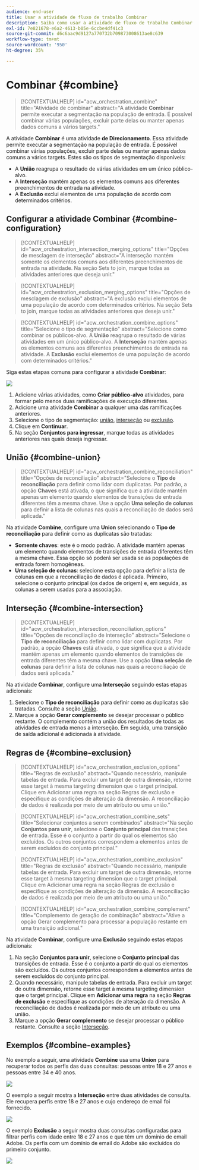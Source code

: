 ```yaml
---
audience: end-user
title: Usar a atividade de fluxo de trabalho Combinar
description: Saiba como usar a atividade de fluxo de trabalho Combinar
exl-id: 7e821678-e6a2-4613-b05e-6ccbe4df41c3
source-git-commit: d6c6aac9d9127a770732b709873008613ae8c639
workflow-type: tm+mt
source-wordcount: '950'
ht-degree: 35%

---
```


# Combinar {#combine}

>[!CONTEXTUALHELP]
>id="acw_orchestration_combine"
>title="Atividade de combinar"
>abstract="A atividade **Combinar** permite executar a segmentação na população de entrada. É possível combinar várias populações, excluir parte delas ou manter apenas dados comuns a vários targets."

A atividade **Combinar** é uma atividade **de Direcionamento**. Essa atividade permite executar a segmentação na população de entrada. É possível combinar várias populações, excluir parte delas ou manter apenas dados comuns a vários targets. Estes são os tipos de segmentação disponíveis:

<!--
The **Combine** activity can be placed after any other activity, but not at the beginning of the workflow. Any activity can be placed after the **Combine**.
-->

* A **União** reagrupa o resultado de várias atividades em um único público-alvo.
* A **Interseção** mantém apenas os elementos comuns aos diferentes preenchimentos de entrada na atividade.
* A **Exclusão** exclui elementos de uma população de acordo com determinados critérios.

## Configurar a atividade Combinar {#combine-configuration}

>[!CONTEXTUALHELP]
>id="acw_orchestration_intersection_merging_options"
>title="Opções de mesclagem de interseção"
>abstract="A interseção mantém somente os elementos comuns aos diferentes preenchimentos de entrada na atividade. Na seção Sets to join, marque todas as atividades anteriores que deseja unir."

>[!CONTEXTUALHELP]
>id="acw_orchestration_exclusion_merging_options"
>title="Opções de mesclagem de exclusão"
>abstract="A exclusão exclui elementos de uma população de acordo com determinados critérios. Na seção Sets to join, marque todas as atividades anteriores que deseja unir."

>[!CONTEXTUALHELP]
>id="acw_orchestration_combine_options"
>title="Selecione o tipo de segmentação"
>abstract="Selecione como combinar os públicos-alvo. A **União** reagrupa o resultado de várias atividades em um único público-alvo. A **Interseção** mantém apenas os elementos comuns aos diferentes preenchimentos de entrada na atividade. A **Exclusão** exclui elementos de uma população de acordo com determinados critérios."

Siga estas etapas comuns para configurar a atividade **Combinar**:

![](../assets/workflow-combine.png)

1. Adicione várias atividades, como **Criar público-alvo** atividades, para formar pelo menos duas ramificações de execução diferentes.
1. Adicione uma atividade **Combinar** a qualquer uma das ramificações anteriores.
1. Selecione o tipo de segmentação: [união](#union), [interseção](#intersection) ou [exclusão](#exclusion).
1. Clique em **Continuar**.
1. Na seção **Conjuntos para ingressar**, marque todas as atividades anteriores nas quais deseja ingressar.

## União {#combine-union}

>[!CONTEXTUALHELP]
>id="acw_orchestration_combine_reconciliation"
>title="Opções de reconciliação"
>abstract="Selecione o **Tipo de reconciliação** para definir como lidar com duplicatas. Por padrão, a opção **Chaves** está ativada, o que significa que a atividade mantém apenas um elemento quando elementos de transições de entrada diferentes têm a mesma chave. Use a opção **Uma seleção de colunas** para definir a lista de colunas nas quais a reconciliação de dados será aplicada."

Na atividade **Combine**, configure uma **Union** selecionando o **Tipo de reconciliação** para definir como as duplicatas são tratadas:

* **Somente chaves**: este é o modo padrão. A atividade mantém apenas um elemento quando elementos de transições de entrada diferentes têm a mesma chave. Essa opção só poderá ser usada se as populações de entrada forem homogêneas.
* **Uma seleção de colunas**: selecione esta opção para definir a lista de colunas em que a reconciliação de dados é aplicada. Primeiro, selecione o conjunto principal (os dados de origem) e, em seguida, as colunas a serem usadas para a associação.

## Interseção {#combine-intersection}

>[!CONTEXTUALHELP]
>id="acw_orchestration_intersection_reconciliation_options"
>title="Opções de reconciliação de interseção"
>abstract="Selecione o **Tipo de reconciliação** para definir como lidar com duplicatas. Por padrão, a opção **Chaves** está ativada, o que significa que a atividade mantém apenas um elemento quando elementos de transições de entrada diferentes têm a mesma chave. Use a opção **Uma seleção de colunas** para definir a lista de colunas nas quais a reconciliação de dados será aplicada."

Na atividade **Combinar**, configure uma **Interseção** seguindo estas etapas adicionais:

1. Selecione o **Tipo de reconciliação** para definir como as duplicatas são tratadas. Consulte a seção [União](#union).
1. Marque a opção **Gerar complemento** se desejar processar o público restante. O complemento contém a união dos resultados de todas as atividades de entrada menos a interseção. Em seguida, uma transição de saída adicional é adicionada à atividade.

## Regras de  {#combine-exclusion}

>[!CONTEXTUALHELP]
>id="acw_orchestration_exclusion_options"
>title="Regras de exclusão"
>abstract="Quando necessário, manipule tabelas de entrada. Para excluir um target de outra dimensão, retorne esse target à mesma targeting dimension que o target principal. Clique em Adicionar uma regra na seção Regras de exclusão e especifique as condições de alteração da dimensão. A reconciliação de dados é realizada por meio de um atributo ou uma união."

>[!CONTEXTUALHELP]
>id="acw_orchestration_combine_sets"
>title="Selecionar conjuntos a serem combinados"
>abstract="Na seção **Conjuntos para unir**, selecione o **Conjunto principal** das transições de entrada. Esse é o conjunto a partir do qual os elementos são excluídos. Os outros conjuntos correspondem a elementos antes de serem excluídos do conjunto principal."

>[!CONTEXTUALHELP]
>id="acw_orchestration_combine_exclusion"
>title="Regras de exclusão"
>abstract="Quando necessário, manipule tabelas de entrada. Para excluir um target de outra dimensão, retorne esse target à mesma targeting dimension que o target principal. Clique em Adicionar uma regra na seção Regras de exclusão e especifique as condições de alteração da dimensão. A reconciliação de dados é realizada por meio de um atributo ou uma união."

>[!CONTEXTUALHELP]
>id="acw_orchestration_combine_complement"
>title="Complemento de geração de combinação"
>abstract="Ative a opção Gerar complemento para processar a população restante em uma transição adicional."

Na atividade **Combinar**, configure uma **Exclusão** seguindo estas etapas adicionais:

1. Na seção **Conjuntos para unir**, selecione o **Conjunto principal** das transições de entrada. Esse é o conjunto a partir do qual os elementos são excluídos. Os outros conjuntos correspondem a elementos antes de serem excluídos do conjunto principal.
1. Quando necessário, manipule tabelas de entrada. Para excluir um target de outra dimensão, retorne esse target à mesma targeting dimension que o target principal. Clique em **Adicionar uma regra** na seção **Regras de exclusão** e especifique as condições de alteração da dimensão. A reconciliação de dados é realizada por meio de um atributo ou uma união.
1. Marque a opção **Gerar complemento** se desejar processar o público restante. Consulte a seção [Interseção](#intersection).

## Exemplos {#combine-examples}

No exemplo a seguir, uma atividade **Combine** usa uma **Union** para recuperar todos os perfis das duas consultas: pessoas entre 18 e 27 anos e pessoas entre 34 e 40 anos.

![](../assets/workflow-union-example.png)

O exemplo a seguir mostra a **Interseção** entre duas atividades de consulta. Ele recupera perfis entre 18 e 27 anos e cujo endereço de email foi fornecido.

![](../assets/workflow-intersection-example.png)

O exemplo **Exclusão** a seguir mostra duas consultas configuradas para filtrar perfis com idade entre 18 e 27 anos e que têm um domínio de email Adobe. Os perfis com um domínio de email do Adobe são excluídos do primeiro conjunto.

![](../assets/workflow-exclusion-example.png)